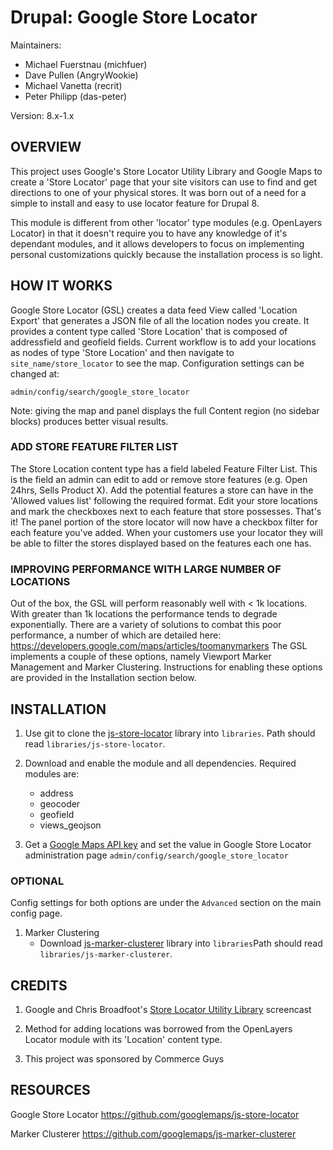 # Drupal: Google Store Locator
Maintainers: 
- Michael Fuerstnau (michfuer)
- Dave Pullen (AngryWookie)
- Michael Vanetta (recrit)
- Peter Philipp (das-peter)
             
Version: 8.x-1.x

## OVERVIEW

This project uses Google's Store Locator Utility Library and Google Maps to
create a 'Store Locator' page that your site visitors can use to find and get
directions to one of your physical stores. It was born out of a need for a
simple to install and easy to use locator feature for Drupal 8.
 
This module is
different from other 'locator' type modules (e.g. OpenLayers Locator) in that
it doesn't require you to have any knowledge of it's dependant modules, and it
allows developers to focus on implementing personal customizations quickly
because the installation process is so light.

## HOW IT WORKS
Google Store Locator (GSL) creates a data feed View called 'Location Export' that
generates a JSON file of all the location nodes you create. It provides a
content type called 'Store Location' that is composed of addressfield and
geofield fields. Current workflow is to add your locations as nodes of type
'Store Location' and then navigate to `site_name/store_locator` to see the map.
Configuration settings can be changed at:

  `admin/config/search/google_store_locator`

Note: giving the map and panel displays the full Content region (no sidebar
blocks) produces better visual results.

### ADD STORE FEATURE FILTER LIST
  The Store Location content type has a field labeled Feature Filter List. This
is the field an admin can edit to add or remove store features (e.g. Open 24hrs,
Sells Product X). Add the potential features a store can have in the 'Allowed
values list' following the required format.
  Edit your store locations and mark the checkboxes next to each feature that
store possesses.
  That's it! The panel portion of the store locator will now have a checkbox
filter for each feature you've added. When your customers use your locator they
will be able to filter the stores displayed based on the features each one has.


### IMPROVING PERFORMANCE WITH LARGE NUMBER OF LOCATIONS
Out of the box, the GSL will perform reasonably well with < 1k
locations. With greater than 1k locations the performance tends to degrade
exponentially. There are a variety of solutions to combat this poor performance,
a number of which are detailed here:
https://developers.google.com/maps/articles/toomanymarkers
The GSL implements a couple of these options, namely Viewport Marker Management
and Marker Clustering. Instructions for enabling these options are provided in
the Installation section below.

## INSTALLATION
1) Use git to clone the [js-store-locator](https://github.com/googlemaps/js-store-locator.git) library into `libraries`.
   Path should read `libraries/js-store-locator`.

2) Download and enable the module and all dependencies. Required modules are:
    - address
    - geocoder
    - geofield
    - views_geojson

3) Get a [Google Maps API key](https://developers.google.com/maps/documentation/javascript/get-api-key?hl=en)
and set the value in Google Store Locator administration page
`admin/config/search/google_store_locator`

### OPTIONAL
Config settings for both options are under the `Advanced` section on the main
config page.

1) Marker Clustering
      * Download [js-marker-clusterer](https://github.com/googlemaps/js-marker-clusterer/archive/gh-pages.zip)
       library into `libraries`Path should read `libraries/js-marker-clusterer`.
       
## CREDITS
1) Google and Chris Broadfoot's [Store Locator Utility Library](http://tinyurl.com/8slmeln) screencast

2) Method for adding locations was borrowed from the OpenLayers Locator module
   with its 'Location' content type.

3) This project was sponsored by Commerce Guys

## RESOURCES

Google Store Locator
  https://github.com/googlemaps/js-store-locator

Marker Clusterer
  https://github.com/googlemaps/js-marker-clusterer
